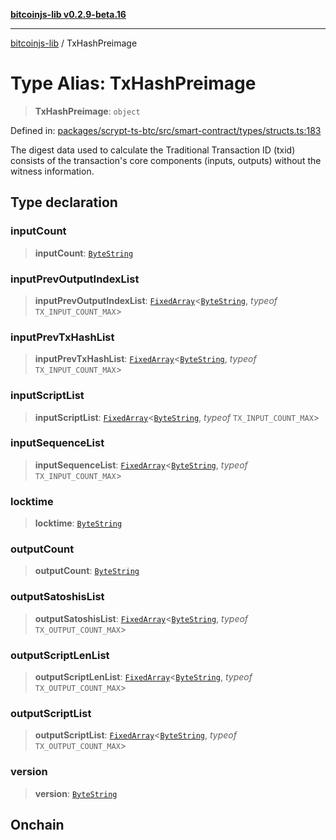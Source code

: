 [**bitcoinjs-lib v0.2.9-beta.16**](../README.md)

***

[bitcoinjs-lib](../README.md) / TxHashPreimage

# Type Alias: TxHashPreimage

> **TxHashPreimage**: `object`

Defined in: [packages/scrypt-ts-btc/src/smart-contract/types/structs.ts:183](https://github.com/sCrypt-Inc/scrypt-btc-mono/blob/7d2760b2d3565565fcb011792878d3764e0701be/packages/scrypt-ts-btc/src/smart-contract/types/structs.ts#L183)

The digest data used to calculate the Traditional Transaction ID (txid) consists of the transaction's
core components (inputs, outputs) without the witness information.

## Type declaration

### inputCount

> **inputCount**: [`ByteString`](ByteString.md)

### inputPrevOutputIndexList

> **inputPrevOutputIndexList**: [`FixedArray`](FixedArray.md)\<[`ByteString`](ByteString.md), *typeof* `TX_INPUT_COUNT_MAX`\>

### inputPrevTxHashList

> **inputPrevTxHashList**: [`FixedArray`](FixedArray.md)\<[`ByteString`](ByteString.md), *typeof* `TX_INPUT_COUNT_MAX`\>

### inputScriptList

> **inputScriptList**: [`FixedArray`](FixedArray.md)\<[`ByteString`](ByteString.md), *typeof* `TX_INPUT_COUNT_MAX`\>

### inputSequenceList

> **inputSequenceList**: [`FixedArray`](FixedArray.md)\<[`ByteString`](ByteString.md), *typeof* `TX_INPUT_COUNT_MAX`\>

### locktime

> **locktime**: [`ByteString`](ByteString.md)

### outputCount

> **outputCount**: [`ByteString`](ByteString.md)

### outputSatoshisList

> **outputSatoshisList**: [`FixedArray`](FixedArray.md)\<[`ByteString`](ByteString.md), *typeof* `TX_OUTPUT_COUNT_MAX`\>

### outputScriptLenList

> **outputScriptLenList**: [`FixedArray`](FixedArray.md)\<[`ByteString`](ByteString.md), *typeof* `TX_OUTPUT_COUNT_MAX`\>

### outputScriptList

> **outputScriptList**: [`FixedArray`](FixedArray.md)\<[`ByteString`](ByteString.md), *typeof* `TX_OUTPUT_COUNT_MAX`\>

### version

> **version**: [`ByteString`](ByteString.md)

## Onchain
